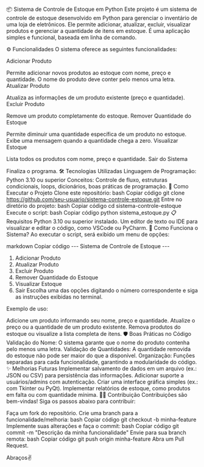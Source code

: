 📦 Sistema de Controle de Estoque em Python
Este projeto é um sistema de controle de estoque desenvolvido em Python para gerenciar o inventário de uma loja de eletrônicos. Ele permite adicionar, atualizar, excluir, visualizar produtos e gerenciar a quantidade de itens em estoque. É uma aplicação simples e funcional, baseada em linha de comando.

⚙️ Funcionalidades
O sistema oferece as seguintes funcionalidades:

Adicionar Produto

Permite adicionar novos produtos ao estoque com nome, preço e quantidade.
O nome do produto deve conter pelo menos uma letra.
Atualizar Produto

Atualiza as informações de um produto existente (preço e quantidade).
Excluir Produto

Remove um produto completamente do estoque.
Remover Quantidade do Estoque

Permite diminuir uma quantidade específica de um produto no estoque.
Exibe uma mensagem quando a quantidade chega a zero.
Visualizar Estoque

Lista todos os produtos com nome, preço e quantidade.
Sair do Sistema

Finaliza o programa.
🛠️ Tecnologias Utilizadas
Linguagem de Programação: Python 3.10 ou superior
Conceitos: Controle de fluxo, estruturas condicionais, loops, dicionários, boas práticas de programação.
🚀 Como Executar o Projeto
Clone este repositório:
bash
Copiar código
git clone https://github.com/seu-usuario/sistema-controle-estoque.git
Entre no diretório do projeto:
bash
Copiar código
cd sistema-controle-estoque
Execute o script:
bash
Copiar código
python sistema_estoque.py
📋 Requisitos
Python 3.10 ou superior instalado.
Um editor de texto ou IDE para visualizar e editar o código, como VSCode ou PyCharm.
📖 Como Funciona o Sistema?
Ao executar o script, será exibido um menu de opções:

markdown
Copiar código
--- Sistema de Controle de Estoque ---
1. Adicionar Produto
2. Atualizar Produto
3. Excluir Produto
4. Remover Quantidade do Estoque
5. Visualizar Estoque
6. Sair
Escolha uma das opções digitando o número correspondente e siga as instruções exibidas no terminal.

Exemplo de uso:

Adicione um produto informando seu nome, preço e quantidade.
Atualize o preço ou a quantidade de um produto existente.
Remova produtos do estoque ou visualize a lista completa de itens.
🛡️ Boas Práticas no Código
Validação do Nome: O sistema garante que o nome do produto contenha pelo menos uma letra.
Validação de Quantidades: A quantidade removida do estoque não pode ser maior do que a disponível.
Organização: Funções separadas para cada funcionalidade, garantindo a modularidade do código.
✨ Melhorias Futuras
Implementar salvamento de dados em um arquivo (ex.: JSON ou CSV) para persistência das informações.
Adicionar suporte a usuários/admins com autenticação.
Criar uma interface gráfica simples (ex.: com Tkinter ou PyQt).
Implementar relatórios de estoque, como produtos em falta ou com quantidade mínima.
🧑‍💻 Contribuição
Contribuições são bem-vindas! Siga os passos abaixo para contribuir:

Faça um fork do repositório.
Crie uma branch para a funcionalidade/melhoria:
bash
Copiar código
git checkout -b minha-feature
Implemente suas alterações e faça o commit:
bash
Copiar código
git commit -m "Descrição da minha funcionalidade"
Envie para sua branch remota:
bash
Copiar código
git push origin minha-feature
Abra um Pull Request.

Abraços✌️
